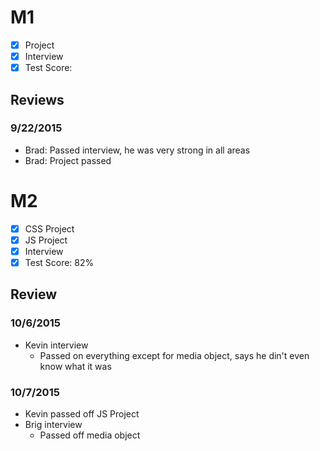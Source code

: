 # M1

- [x] Project
- [x] Interview
- [x] Test Score:

## Reviews

### 9/22/2015

- Brad: Passed interview, he was very strong in all areas
- Brad: Project passed

# M2

- [x] CSS Project
- [x] JS Project
- [x] Interview
- [x] Test Score: 82%

## Review

### 10/6/2015

- Kevin interview
  - Passed on everything except for media object, says he din't even know what it was

### 10/7/2015
- Kevin passed off JS Project
- Brig interview
  - Passed off media object
